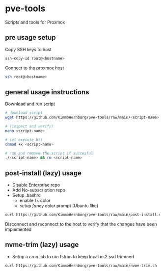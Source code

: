 # pve-tools
Scripts and tools for Proxmox 

## pre usage setup
Copy SSH keys to host
```bash
ssh-copy-id root@<hostname>
```

Connect to the proxmox host
```bash
ssh root@<hostname>
```

## general usage instructions
Download and run script
```bash
# download script
wget https://github.com/KimmoHernborg/pve-tools/raw/main/<script-name>

# (inspect and verify) 
nano <script-name>

# set execute bit
chmod +x <script-name>

# run and remove the script if succesful
./<script-name> && rm <script-name>
```

## post-install (lazy) usage
- Disable Enterprise repo
- Add No-subscription repo
- Setup .bashrc
  - enable `ls` color
  - setup *fancy* color prompt (Ubuntu like)

```bash
curl https://github.com/KimmoHernborg/pve-tools/raw/main/post-install.sh | bash
```
Disconnect and reconnect to the host to verify that the changes have been implemented


## nvme-trim (lazy) usage
- Setup a cron job to run fstrim to keep local m.2 ssd trimmed

```bash
curl https://github.com/KimmoHernborg/pve-tools/raw/main/nvme-trim.sh | bash
```
